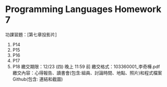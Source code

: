 # Programming Languages Homework 7
功課習題：[第七章投影片]
1. P14
2. P15
3. P16
4. P17
5. P18
繳交期限：12/23 (四) 晚上 11:59 前
繳交格式：103360001_李奇樺.pdf
繳交內容：心得報告、讀書會(包含:組員、討論時間、地點、照片)和程式檔案
Github(包含: 連結和截圖)
